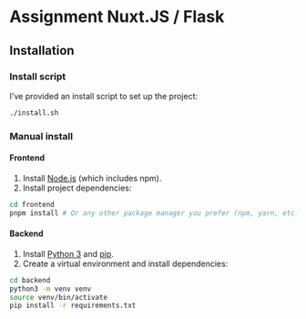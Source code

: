 # Assignment Nuxt.JS / Flask

## Installation

### Install script

I've provided an install script to set up the project:

```bash
./install.sh
```

### Manual install

#### Frontend

1. Install [Node.js](https://nodejs.org/) (which includes npm).
2. Install project dependencies:

```bash
cd frontend
pnpm install # Or any other package manager you prefer (npm, yarn, etc...)
```

#### Backend

1. Install [Python 3](https://www.python.org/downloads/) and
   [pip](https://pip.pypa.io/en/stable/installation/).
2. Create a virtual environment and install dependencies:

```bash
cd backend
python3 -m venv venv
source venv/bin/activate
pip install -r requirements.txt
```
